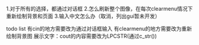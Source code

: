 1.对于所有的选择，都通过对话框
2.怎么刷新整个图像，在每次clearmenu情况下重新绘制背景和页面
3.输入中文怎么办（取消，列出gui暂未开发）


todo list
有cin的地方需要改为通过对话框输入
有clearmenu的地方需要改为重新绘制背景图
展示文字：cout的内容需要改为LPCSTR(通过c_str())

